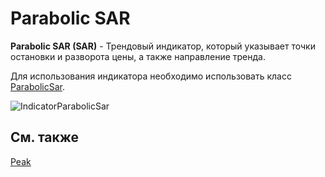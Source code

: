 # Parabolic SAR

**Parabolic SAR (SAR)** \- Трендовый индикатор, который указывает точки остановки и разворота цены, а также направление тренда. 

Для использования индикатора необходимо использовать класс [ParabolicSar](../api/StockSharp.Algo.Indicators.ParabolicSar.html). 

![IndicatorParabolicSar](~/images/IndicatorParabolicSar.png)

## См. также

[Peak](IndicatorPeak.md)
